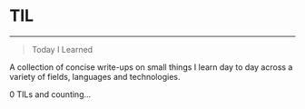 # TIL
---

> Today I Learned

A collection of concise write-ups on small things I learn day to day across a variety of fields, languages and technologies.

0 TILs and counting...